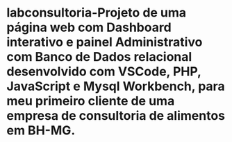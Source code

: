 # labconsultoria-Projeto de uma página web com Dashboard interativo e painel Administrativo com Banco de Dados relacional desenvolvido com VSCode, PHP, JavaScript e Mysql Workbench, para meu primeiro cliente de uma empresa de consultoria de alimentos em BH-MG.
